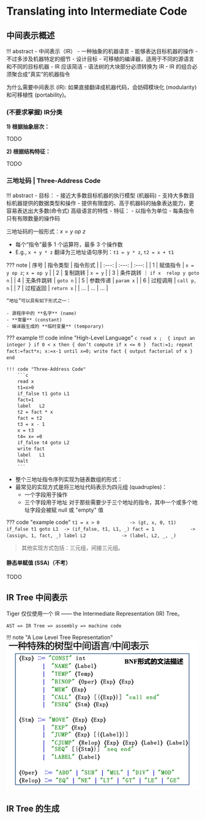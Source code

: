 # Translating into Intermediate Code

## 中间表示概述

!!! abstract
    - 中间表示（IR）
        - 一种抽象的机器语言
        - 能够表达目标机器的操作
        - 不过多涉及机器特定的细节
    - 设计目标
        - 可移植的编译器，适用于不同的源语言和不同的目标机器
    - IR 应该简洁
        - 语法树的大块部分必须转换为 IR
        - IR 的组合必须聚合成“真实”的机器指令

为什么需要中间表示 (IR): 如果直接翻译成机器代码，会妨碍模块化 (modularity) 和可移植性 (portability)。

### (不要求掌握) IR分类

**1) 根据抽象层次：**

TODO

**2) 根据结构特征：**

TODO

### 三地址码 | Three-Address Code

!!! abstract
    - 目标：
        - 接近大多数目标机器的执行模型 (机器码)
        - 支持大多数目标机器提供的数据类型和操作
        - 提供有限度的、高于机器码的抽象表达能力，更容易表达出大多数(命令式) 高级语言的特性
    - 特征：
        - 以指令为单位
        - 每条指令只有有限数量的操作码

三地址码的一般形式：$x = y ~ op ~ z$

- 每个“指令”最多 1 个运算符，最多 3 个操作数
- E.g., `x + y * z` 翻译为三地址语句序列：`t1 = y * z`, `t2 = x + t1`

??? note
    | 序号 | 指令类型 | 指令形式 |
    | :---: | :---: | :---: |
    | 1 | 赋值指令 | `x = y op z`; `x = op y` |
    | 2 | 复制跳转 | `x = y` |
    | 3 | 条件跳转 ｜ `if x  relop y goto n` |
    | 4 | 无条件跳转 | `goto n` |
    | 5 | 参数传递 | `param x` |
    | 6 | 过程调用 | `call p, n` |
    | 7 | 过程返回 | `return x` |
    | ... | ... | ... |

    “地址”可以具有如下形式之一：

    - 源程序中的 **名字** (name)
    - **常量** (constant)
    - 编译器生成的 **临时变量** (temporary)

??? example
    !!! code inline "High-Level Language"
        ```c
        read x ;  { input an integer }
        if 0 < x then { don’t compute if x <= 0 } 
            fact:=1;
        repeat 
            fact:=fact*x;
            x:=x-1
        until x=0;
        write fact { output factorial of x }
        end
        ```

    !!! code "Three-Address Code"
        ```c
        read x 
        t1=x>0 
        if_false t1 goto L1 
        fact=1 
        label   L2 
        t2 = fact * x 
        fact = t2 
        t3 = x - 1 
        x = t3 
        t4= x= =0 
        if_false t4 goto L2 
        write fact 
        label   L1 
        halt
        ```

- 整个三地址指令序列实现为链表数组的形式：
- 最常见的实现方式是将三地址代码表示为四元组 (quadruples)：
    - 一个字段用于操作
    - 三个字段用于地址
对于那些需要少于三个地址的指令，其中一个或多个地址字段会被赋 null 或 "empty" 值

??? code "example code"
    ```
    t1 = x > 0           -> (gt, x, 0, t1)
    if_false t1 goto L1  -> (if_false, t1, L1, _)
    fact = 1             -> (assign, 1, fact, _)
    label L2             -> (label, L2, _, _)
    ```

> 其他实现方式包括：三元组，间接三元组。

#### 静态单赋值 (SSA)（不考）

TODO

## IR Tree 中间表示

Tiger 仅仅使用一个 IR —— the Intermediate Representation (IR) Tree。

```
AST => IR Tree => assembly => machine code
```

!!! note "A Low Level Tree Representation"
    ![](../../Images/2024-06-22-10-05-36.png)

## IR Tree 的生成